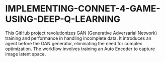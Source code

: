 # IMPLEMENTING-CONNET-4-GAME-USING-DEEP-Q-LEARNING
This GitHub project revolutionizes GAN (Generative Adversarial Network) training and performance in handling incomplete data. It introduces an agent before the GAN generator, eliminating the need for complex optimization. The workflow involves training an Auto Encoder to capture image latent space. 
